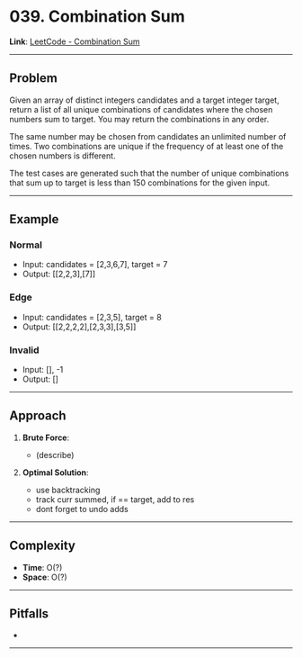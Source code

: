 # 039. Combination Sum

**Link**: [LeetCode - Combination Sum](https://leetcode.com/problems/combination-sum/)

---

## Problem
Given an array of distinct integers candidates and a target integer target, return a list of all unique combinations of candidates where the chosen numbers sum to target. You may return the combinations in any order.

The same number may be chosen from candidates an unlimited number of times. Two combinations are unique if the frequency of at least one of the chosen numbers is different.

The test cases are generated such that the number of unique combinations that sum up to target is less than 150 combinations for the given input.

---

## Example
### Normal
- Input: candidates = [2,3,6,7], target = 7
- Output: [[2,2,3],[7]]

### Edge
- Input: candidates = [2,3,5], target = 8
- Output: [[2,2,2,2],[2,3,3],[3,5]]

### Invalid
- Input: [], -1
- Output: []

---

## Approach
1. **Brute Force**:
    - (describe)

2. **Optimal Solution**:
    - use backtracking
    - track curr summed, if == target, add to res
    - dont forget to undo adds

---

## Complexity
- **Time**: O(?)
- **Space**: O(?)

---

## Pitfalls
- 

---
